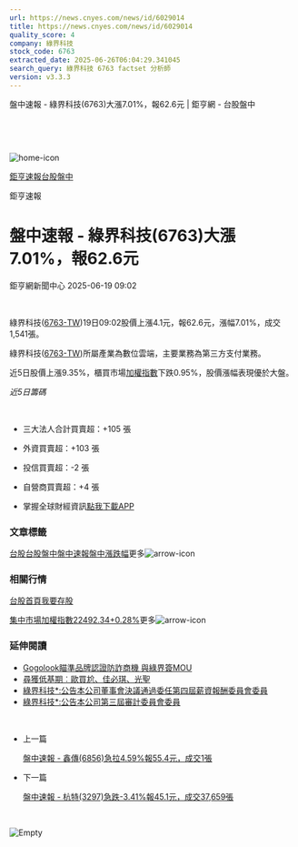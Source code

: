 ```yaml
---
url: https://news.cnyes.com/news/id/6029014
title: https://news.cnyes.com/news/id/6029014
quality_score: 4
company: 綠界科技
stock_code: 6763
extracted_date: 2025-06-26T06:04:29.341045
search_query: 綠界科技 6763 factset 分析師
version: v3.3.3
---
```


盤中速報 - 綠界科技(6763)大漲7.01%，報62.6元 | 鉅亨網 - 台股盤中

‌

‌

![home-icon](/assets/icons/breadCrumb/symbol-icon-home.svg)

[鉅亨速報](/news/cat/anue_live)[台股盤中](/news/cat/tw_live)

鉅亨速報

# 盤中速報 - 綠界科技(6763)大漲7.01%，報62.6元

鉅亨網新聞中心 2025-06-19 09:02

‌

綠界科技([6763-TW](https://www.cnyes.com/twstock/6763))19日09:02股價上漲4.1元，報62.6元，漲幅7.01%，成交1,541張。

綠界科技([6763-TW](https://www.cnyes.com/twstock/6763))所屬產業為數位雲端，主要業務為第三方支付業務。

近5日股價上漲9.35%，櫃買市場[加權指數](https://invest.cnyes.com/index/TWS/TSE01)下跌0.95%，股價漲幅表現優於大盤。

*近5日籌碼*

‌

* 三大法人合計買賣超：+105 張
* 外資買賣超：+103 張
* 投信買賣超：-2 張
* 自營商買賣超：+4 張

* 掌握全球財經資訊[點我下載APP](http://www.cnyes.com/app/?utm_source=mweb&utm_medium=HamMenuBanner&utm_campaign=fixed&utm_content=entr)

### 文章標籤

[台股](https://news.cnyes.com/tag/台股 "台股")[台股盤中](https://news.cnyes.com/tag/台股盤中 "台股盤中")[盤中速報](https://news.cnyes.com/tag/盤中速報 "盤中速報")[盤中漲跌幅](https://news.cnyes.com/tag/盤中漲跌幅 "盤中漲跌幅")更多![arrow-icon](/assets/icons/arrows/arrow-down.svg)

### 相關行情

[台股首頁](https://www.cnyes.com/twstock)[我要存股](https://supr.link/8OHaU)

[集中市場加權指數22492.34+0.28%](https://invest.cnyes.com/index/TWS/TSE01)更多![arrow-icon](/assets/icons/arrows/arrow-down.svg)

### 延伸閱讀

* [Gogolook瞄準品牌認證防詐商機 與綠界簽MOU](/news/id/5993681)
* [尋獲低基期︰歐買尬、佳必琪、光聖](/news/id/5964825)
* [綠界科技\*:公告本公司董事會決議通過委任第四屆薪資報酬委員會委員](/news/id/6016424)
* [綠界科技\*:公告本公司第三屆審計委員會委員](/news/id/6016423)

‌

* 上一篇

  [盤中速報 - 鑫傳(6856)急拉4.59%報55.4元，成交1張](/news/id/6029260)
* 下一篇

  [盤中速報 - 杭特(3297)急跌-3.41%報45.1元，成交37,659張](/news/id/6027853)

‌

![Empty](/assets/icons/skeleton/empty-image.svg)

‌